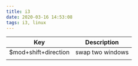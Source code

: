```yaml
---
title: i3
date: 2020-03-16 14:53:08
tags: i3, linux
---
```

| Key                  | Description                     |
| ---------            | :-----------------------------: |
| $mod+shift+direction | swap two windows                |
|                      |                                 |
